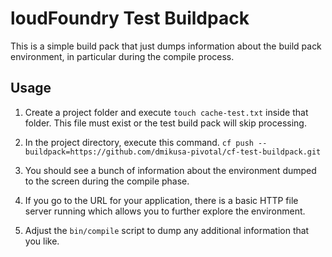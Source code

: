 loudFoundry Test Buildpack
===========================

This is a simple build pack that just dumps information about the build pack environment, in particular during the compile process.

Usage
-----

1. Create a project folder and execute ```touch cache-test.txt``` inside that folder.  This file must exist or the test build pack will skip processing.

2. In the project directory, execute this command.  ```cf push --buildpack=https://github.com/dmikusa-pivotal/cf-test-buildpack.git```

3. You should see a bunch of information about the environment dumped to the screen during the compile phase.

4. If you go to the URL for your application, there is a basic HTTP file server running which allows you to further explore the environment.

5. Adjust the ```bin/compile``` script to dump any additional information that you like.
